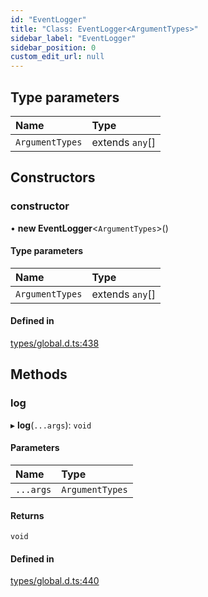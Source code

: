 ```yaml
---
id: "EventLogger"
title: "Class: EventLogger<ArgumentTypes>"
sidebar_label: "EventLogger"
sidebar_position: 0
custom_edit_url: null
---
```


## Type parameters

| Name | Type |
| :------ | :------ |
| `ArgumentTypes` | extends `any`[] |

## Constructors

### constructor

• **new EventLogger**<`ArgumentTypes`\>()

#### Type parameters

| Name | Type |
| :------ | :------ |
| `ArgumentTypes` | extends `any`[] |

#### Defined in

[types/global.d.ts:438](https://github.com/algorandfoundation/tealscript/blob/8efb050/types/global.d.ts#L438)

## Methods

### log

▸ **log**(`...args`): `void`

#### Parameters

| Name | Type |
| :------ | :------ |
| `...args` | `ArgumentTypes` |

#### Returns

`void`

#### Defined in

[types/global.d.ts:440](https://github.com/algorandfoundation/tealscript/blob/8efb050/types/global.d.ts#L440)
